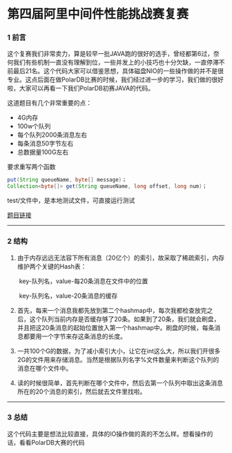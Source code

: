 # 第四届阿里中间件性能挑战赛复赛

### 1 前言

这个复赛我们非常卖力，算是较早一批JAVA跑的很好的选手，曾经都第6过，奈何我们有些机制一直没有理解到位，一些并发上的小技巧也十分欠缺，一直停滞不前最后21名。这个代码大家可以借鉴思想，具体磁盘NIO的一些操作做的并不是很专业。这点后面在做PolarDB比赛的时候，我们经过进一步的学习，我们做的很好啦，大家可以再看一下我们PolarDB初赛JAVA的代码。

这道题目有几个非常重要的点：

- 4G内存
- 100w个队列
- 每个队列2000条消息左右
- 每条消息50字节左右
- 总数据量100G左右

要求重写两个函数

```java
put(String queueName, byte[] message)；
Collection<byte[]> get(String queueName, long offset, long num)；
```

test/文件中，是本地测试文件，可直接运行测试

[题目链接](https://code.aliyun.com/middlewarerace2018/queuerace2018?spm=5176.12281978.0.0.88f754aby2nDIk)

------

### 2 结构

1. 由于内存远远无法容下所有消息（20亿个）的索引，故采取了稀疏索引，内存维护两个关键的Hash表：

   ​	key-队列名，value-每20条消息在文件中的位置

   ​	key-队列名，value-20条消息的缓存

2. 首先，每来一个消息我都先放到第二个hashmap中，每次我都检查放完之后，这个队列当前内存是否缓存够了20条。如果到了20条，我们就会刷盘，并且把这20条消息的起始位置放入第一个hashmap中。刷盘的时候，每条消息都要用一个字节来存这条消息的长度。
3. 一共100个G的数据，为了减小索引大小，让它在int这么大，所以我们开很多2G的文件用来存储消息。当然是根据队列名字%文件数量来判断这个队列的消息在哪个文件中。
4. 读的时候很简单，首先判断在哪个文件中，然后去第一个队列中取出这条消息所在的20个消息的索引，然后就去文件里找啦。

------

### 3 总结

这个代码主要是想法比较直接，具体的IO操作做的真的不怎么样。想看操作的话，看看PolarDB大赛的代码